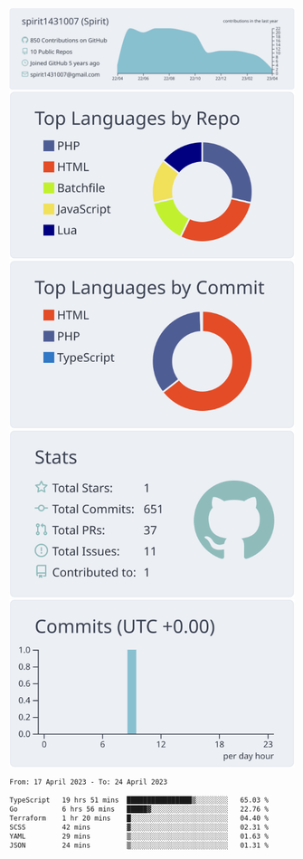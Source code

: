 [![](https://raw.githubusercontent.com/spirit1431007/spirit1431007/master/profile-summary-card-output/nord_bright/0-profile-details.svg)](https://git.io/spiritx)
[![](https://raw.githubusercontent.com/spirit1431007/spirit1431007/master/profile-summary-card-output/nord_bright/1-repos-per-language.svg)](https://git.io/spiritx) [![](https://raw.githubusercontent.com/spirit1431007/spirit1431007/master/profile-summary-card-output/nord_bright/2-most-commit-language.svg)](https://git.io/spiritx)
[![](https://raw.githubusercontent.com/spirit1431007/spirit1431007/master/profile-summary-card-output/nord_bright/3-stats.svg)](https://git.io/spiritx) [![](https://raw.githubusercontent.com/spirit1431007/spirit1431007/master/profile-summary-card-output/nord_bright/4-productive-time.svg)](https://git.io/spiritx)

<!--START_SECTION:waka-->

```text
From: 17 April 2023 - To: 24 April 2023

TypeScript   19 hrs 51 mins  ████████████████▒░░░░░░░░   65.03 %
Go           6 hrs 56 mins   █████▓░░░░░░░░░░░░░░░░░░░   22.76 %
Terraform    1 hr 20 mins    █░░░░░░░░░░░░░░░░░░░░░░░░   04.40 %
SCSS         42 mins         ▓░░░░░░░░░░░░░░░░░░░░░░░░   02.31 %
YAML         29 mins         ▒░░░░░░░░░░░░░░░░░░░░░░░░   01.63 %
JSON         24 mins         ▒░░░░░░░░░░░░░░░░░░░░░░░░   01.31 %
```

<!--END_SECTION:waka-->
